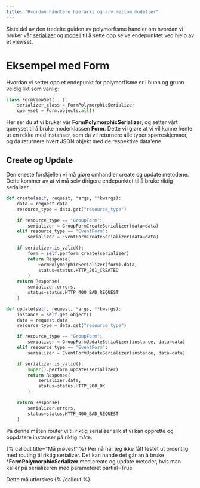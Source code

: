 ```yaml
---
title: "Hvordan håndtere hierarki og arv mellom modeller"
---
```


Siste del av den tredelte guiden av polymorfisme handler om hvordan vi bruker vår [serializer](/docs/lepton/serializers/polymorphic) og [modell](/docs/lepton/models/polymorphic) til å sette opp selve endepunktet ved hjelp av et viewset.

# Eksempel med Form
Hvordan vi setter opp et endepunkt for polymorfisme er i bunn og grunn veldig likt som vanlig:

```python
class FormViewSet(...):
    serializer_class = FormPolymorphicSerializer
    queryset = Form.objects.all()
```

Her ser du at vi bruker vår **FormPolymorphicSerializer**, og setter vårt queryset til å bruke moderklassen **Form**. Dette vil gjøre at vi vil kunne hente ut en rekke med instanser, som da vil returnere alle typer spørreskjemaer, og da returnere hvert JSON objekt med de respektive data'ene.

## Create og Update
Den eneste forskjellen vi må gjøre omhandler create og update metodene. Dette kommer av at vi må selv dirigere endepunktet til å bruke riktig serializer.

```python
def create(self, request, *args, **kwargs):
    data = request.data
    resource_type = data.get("resource_type")

    if resource_type == "GroupForm":
        serializer = GroupFormCreateSerializer(data=data)
    elif resource_type == "EventForm":
        serializer = EventFormCreateSerializer(data=data)
    
    if serializer.is_valid():
        form = self.perform_create(serializer)
        return Response(
            FormPolymorphicSerializer(form).data,
            status=status.HTTP_201_CREATED
        )
    return Response(
        serializer.errors,
        status=status.HTTP_400_BAD_REQUEST
    )

def update(self, request, *args, **kwargs):
    instance = self.get_object()
    data = request.data
    resource_type = data.get("resource_type")

    if resource_type == "GroupForm":
        serializer = GroupFormUpdateSerializer(instance, data=data)
    elif resource_type == "EventForm":
        serializer = EventFormUpdateSerializer(instance, data=data)

    if serializer.is_valid():
        super().perform_update(serializer)
        return Response(
            serializer.data,
            status=status.HTTP_200_OK
        )

    return Response(
        serializer.errors,
        status=status.HTTP_400_BAD_REQUEST
    )
```

På denne måten router vi til riktig serializer slik at vi kan opprette og oppdatere instanser på riktig måte.

{% callout title="Må prøves!" %}
Per nå har jeg ikke fått testet ut ordentlig med routing til riktig serializer. Det kan hande det går an å bruke ***FormPolymorphicSerializer** med create og update metoder, hvis man kaller på serializeren med parameteret partial=True

Dette må utforskes
{% /callout %}